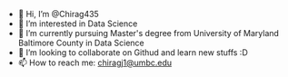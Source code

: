 - 👋 Hi, I’m @Chirag435
- 👀 I’m interested in Data Science
- 🌱 I’m currently pursuing Master's degree from University of Maryland Baltimore County in Data Science
- 💞️ I’m looking to collaborate on Githud and learn new stuffs :D
- 📫 How to reach me: chiragj1@umbc.edu
